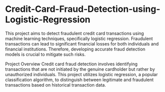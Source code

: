 # Credit-Card-Fraud-Detection-using-Logistic-Regression
This project aims to detect fraudulent credit card transactions using machine learning techniques, specifically logistic regression. Fraudulent transactions can lead to significant financial losses for both individuals and financial institutions. Therefore, developing accurate fraud detection models is crucial to mitigate such risks.

Project Overview
Credit card fraud detection involves identifying transactions that are not initiated by the genuine cardholder but rather by unauthorized individuals. This project utilizes logistic regression, a popular classification algorithm, to distinguish between legitimate and fraudulent transactions based on historical transaction data.
